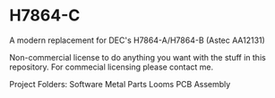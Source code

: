 # H7864-C
A modern replacement for DEC's H7864-A/H7864-B (Astec AA12131)

Non-commercial license to do anything you want with the stuff in this repository.
For commecial licensing please contact me.

Project Folders:
Software
Metal Parts
Looms
PCB
Assembly
